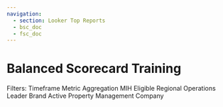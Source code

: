 ```yaml
---
navigation:
  - section: Looker Top Reports
  - bsc_doc
  - fsc_doc
---
```


# Balanced Scorecard Training


Filters:
   Timeframe
   Metric Aggregation
   MIH Eligible
   Regional Operations Leader
   Brand
   Active Property
   Management Company
